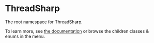 # ThreadSharp

The root namespace for ThreadSharp.

To learn more, see [the documentation](/docs/) or browse the children classes & enums in the menu.